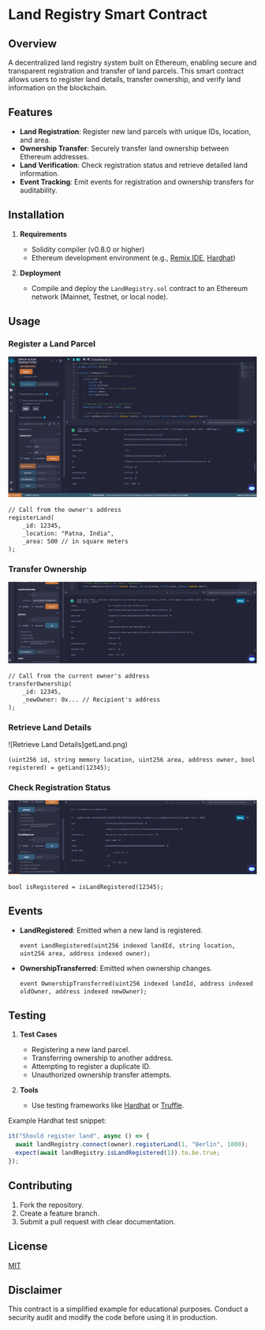# Land Registry Smart Contract

## Overview
A decentralized land registry system built on Ethereum, enabling secure and transparent registration and transfer of land parcels. This smart contract allows users to register land details, transfer ownership, and verify land information on the blockchain.

## Features
- **Land Registration**: Register new land parcels with unique IDs, location, and area.
- **Ownership Transfer**: Securely transfer land ownership between Ethereum addresses.
- **Land Verification**: Check registration status and retrieve detailed land information.
- **Event Tracking**: Emit events for registration and ownership transfers for auditability.

## Installation
1. **Requirements**
   - Solidity compiler (v0.8.0 or higher)
   - Ethereum development environment (e.g., [Remix IDE](https://remix.ethereum.org/), [Hardhat](https://hardhat.org/))

2. **Deployment**
   - Compile and deploy the `LandRegistry.sol` contract to an Ethereum network (Mainnet, Testnet, or local node).

## Usage

### Register a Land Parcel

![Register Land](registerLand.png)

```solidity
// Call from the owner's address
registerLand(
    _id: 12345,
    _location: "Patna, India",
    _area: 500 // in square meters
);
```

### Transfer Ownership

![Transfer Ownership](transferOwnership.png)

```solidity
// Call from the current owner's address
transferOwnership(
    _id: 12345,
    _newOwner: 0x... // Recipient's address
);
```

### Retrieve Land Details

![Retrieve Land Details]getLand.png)

```solidity
(uint256 id, string memory location, uint256 area, address owner, bool registered) = getLand(12345);
```

### Check Registration Status

![Check Registration Status](isLandregistered.png)

```solidity
bool isRegistered = isLandRegistered(12345);
```

## Events
- **LandRegistered**: Emitted when a new land is registered.
  ```solidity
  event LandRegistered(uint256 indexed landId, string location, uint256 area, address indexed owner);
  ```

- **OwnershipTransferred**: Emitted when ownership changes.
  ```solidity
  event OwnershipTransferred(uint256 indexed landId, address indexed oldOwner, address indexed newOwner);
  ```

## Testing
1. **Test Cases**
   - Registering a new land parcel.
   - Transferring ownership to another address.
   - Attempting to register a duplicate ID.
   - Unauthorized ownership transfer attempts.

2. **Tools**
   - Use testing frameworks like [Hardhat](https://hardhat.org/) or [Truffle](https://trufflesuite.com/).

Example Hardhat test snippet:
```javascript
it("Should register land", async () => {
  await landRegistry.connect(owner).registerLand(1, "Berlin", 1000);
  expect(await landRegistry.isLandRegistered(1)).to.be.true;
});
```

## Contributing
1. Fork the repository.
2. Create a feature branch.
3. Submit a pull request with clear documentation.

## License
[MIT](https://opensource.org/licenses/MIT)

## Disclaimer
This contract is a simplified example for educational purposes. Conduct a security audit and modify the code before using it in production.
